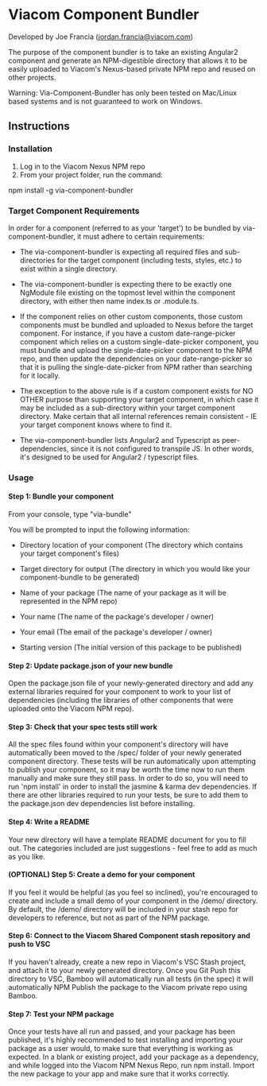# Viacom Component Bundler
Developed by Joe Francia (jordan.francia@viacom.com)

The purpose of the component bundler is to take an existing Angular2 component and generate an NPM-digestible directory that allows it to be easily uploaded to Viacom's Nexus-based private NPM repo and reused on other projects.

Warning: Via-Component-Bundler has only been tested on Mac/Linux based systems and is not guaranteed to work on Windows.

## Instructions

### Installation

1. Log in to the Viacom Nexus NPM repo
2. From your project folder, run the command:

npm install -g via-component-bundler

### Target Component Requirements

In order for a component (referred to as your 'target') to be bundled by via-component-bundler, it must adhere to certain requirements:

* The via-component-bundler is expecting all required files and sub-directories for the target component (including tests, styles, etc.) to exist within a single directory.

* The via-component-bundler is expecting there to be exactly one NgModule file existing on the topmost level within the component directory, with either then name index.ts or <component-name>.module.ts.

* If the component relies on other custom components, those custom components must be bundled and uploaded to Nexus before the target component. For instance, if you have a custom date-range-picker component which relies on a custom single-date-picker component, you must bundle and upload the single-date-picker component to the NPM repo, and then update the dependencies on your date-range-picker so that it is pulling the single-date-picker from NPM rather than searching for it locally.

* The exception to the above rule is if a custom component exists for NO OTHER purpose than supporting your target component, in which case it may be included as a sub-directory within your target component directory. Make certain that all internal references remain consistent - IE your target component knows where to find it.

* The via-component-bundler lists Angular2 and Typescript as peer-dependencies, since it is not configured to transpile JS. In other words, it's designed to be used for Angular2 / typescript files.

### Usage

#### Step 1: Bundle your component

From your console, type "via-bundle"

You will be prompted to input the following information:

* Directory location of your component
(The directory which contains your target component's files)

* Target directory for output
(The directory in which you would like your component-bundle to be generated)

* Name of your package
(The name of your package as it will be represented in the NPM repo)

* Your name
(The name of the package's developer / owner)

* Your email
(The email of the package's developer / owner)

* Starting version
(The initial version of this package to be published)

#### Step 2: Update package.json of your new bundle

Open the package.json file of your newly-generated directory and add any external libraries required for your component to work to your list of dependencies (including the libraries of other components that were uploaded onto the Viacom NPM repo).

#### Step 3: Check that your spec tests still work

All the spec files found within your component's directory will have automatically been moved to the /spec/ folder of your newly generated component directory. These tests will be run automatically upon attempting to publish your component, so it may be worth the time now to run them manually and make sure they still pass. In order to do so, you will need to run 'npm install' in order to install the jasmine & karma dev dependencies. If there are other libraries required to run your tests, be sure to add them to the package.json dev dependencies list before installing.

#### Step 4: Write a README

Your new directory will have a template README document for you to fill out. The categories included are just suggestions - feel free to add as much as you like.

#### (OPTIONAL) Step 5: Create a demo for your component

If you feel it would be helpful (as you feel so inclined), you're encouraged to create and include a small demo of your component in the /demo/ directory. By default, the /demo/ directory will be included in your stash repo for developers to reference, but not as part of the NPM package.

#### Step 6: Connect to the Viacom Shared Component stash repository and push to VSC

If you haven't already, create a new repo in Viacom's VSC Stash project, and attach it to your newly generated directory. Once you Git Push this directory to VSC, Bamboo will automatically run all tests (in the spec) it will automatically NPM Publish the package to the Viacom private repo using Bamboo.

#### Step 7: Test your NPM package

Once your tests have all run and passed, and your package has been published, it's highly recommended to test installing and importing your package as a user would, to make sure that everything is working as expected. In a blank or existing project, add your package as a dependency, and while logged into the Viacom NPM Nexus Repo, run npm install. Import the new package to your app and make sure that it works correctly.
